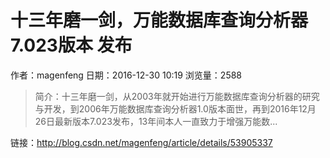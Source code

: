 # 十三年磨一剑，万能数据库查询分析器7.023版本 发布
作者：magenfeng
日期：2016-12-30 10:19
浏览量：2588
> 简介：十三年磨一剑，从2003年就开始进行万能数据库查询分析器的研究与开发，到2006年万能数据库查询分析器1.0版本面世，再到2016年12月26日最新版本7.023发布，13年间本人一直致力于增强万能数...

 链接：http://blog.csdn.net/magenfeng/article/details/53905337
